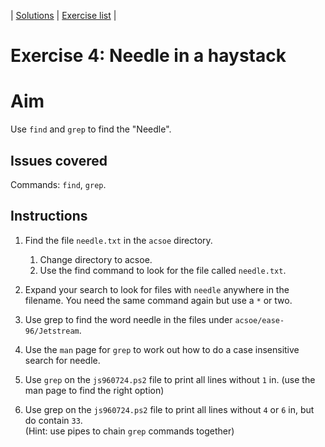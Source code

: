 | [Solutions](shell_exercise4_find_sol.md) | [Exercise list](shell_exercise_index.md) |

# Exercise 4: Needle in a haystack

# Aim
Use `find` and `grep` to find the "Needle".

## Issues covered
Commands: `find`, `grep`.

## Instructions

1. Find the file `needle.txt` in the `acsoe` directory.
    1. Change directory to acsoe.
    2. Use the find command to look for the file called `needle.txt`.

2. Expand your search to look for files with `needle` anywhere in the filename. You need the same command again but use a `*` or two. 
3. Use grep to find the word needle in the files under `acsoe/ease-96/Jetstream`.
4. Use the `man` page for `grep` to work out how to do a case insensitive search for needle. 
5. Use `grep` on the `js960724.ps2` file to print all lines without `1` in. (use the man page to find the right option)
6. Use grep on the `js960724.ps2` file to print all lines without `4` or `6` in, but do contain `33`.  
   (Hint: use pipes to  chain `grep` commands together)


